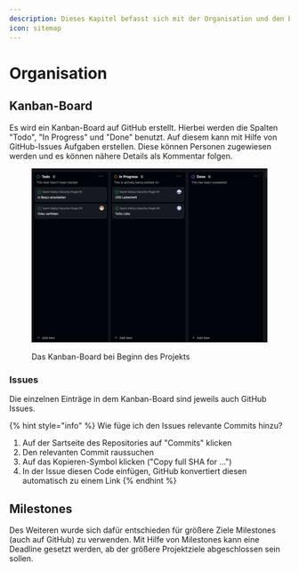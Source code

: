 ```yaml
---
description: Dieses Kapitel befasst sich mit der Organisation und den benutzen Hilfsmittel.
icon: sitemap
---
```


# Organisation

## Kanban-Board

Es wird ein Kanban-Board auf GitHub erstellt. Hierbei werden die Spalten "Todo", "In Progress" und "Done" benutzt. Auf diesem kann mit Hilfe von GitHub-Issues Aufgaben erstellen. Diese können Personen zugewiesen werden und es können nähere Details als Kommentar folgen.

<figure><img src=".gitbook/assets/image.png" alt=""><figcaption><p>Das Kanban-Board bei Beginn des Projekts</p></figcaption></figure>

### Issues

Die einzelnen Einträge in dem Kanban-Board sind jeweils auch GitHub Issues.&#x20;

{% hint style="info" %}
Wie füge ich den Issues relevante Commits hinzu?

1. Auf der Sartseite des Repositories auf "Commits" klicken
2. Den relevanten Commit raussuchen
3. Auf das Kopieren-Symbol klicken ("Copy full SHA for ...")
4. In der Issue diesen Code einfügen, GitHub konvertiert diesen automatisch zu einem Link
{% endhint %}



## Milestones

Des Weiteren wurde sich dafür entschieden für größere Ziele Milestones (auch auf GitHub) zu verwenden. Mit Hilfe von Milestones kann eine Deadline gesetzt werden, ab der größere Projektziele abgeschlossen sein sollen.
